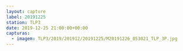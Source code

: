 ```yaml
---
layout: capture
label: 20191225
station: TLP3
date: 2019-12-25 21:00:00+00:00
capturas:
  - imagem: TLP3/2019/201912/20191225/M20191226_053021_TLP_3P.jpg
---
```

